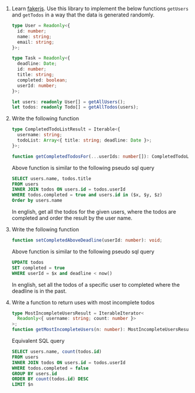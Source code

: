 1. Learn [fakerjs](https://fakerjs.dev/guide/). Use this library to implement the below functions `getUsers` and `getTodos` in a way that the data is generated randomly.

   ```typescript
   type User = Readonly<{
     id: number;
     name: string;
     email: string;
   }>;

   type Task = Readonly<{
     deadline: Date;
     id: number;
     title: string;
     completed: boolean;
     userId: number;
   }>;

   let users: readonly User[] = getAllUsers();
   let todos: readonly Todo[] = getAllTodos(users);
   ```

2. Write the following function

   ```typescript
   type CompletedTodoListResult = Iterable<{
     username: string;
     todoList: Array<{ title: string; deadline: Date }>;
   }>;

   function getCompletedTodosFor(...userIds: number[]): CompletedTodoListResult;
   ```

   Above function is similar to the following pseudo sql query

   ```sql
   SELECT users.name, todos.title
   FROM users
   INNER JOIN todos ON users.id = todos.userId
   WHERE todos.completed = true and users.id in ($x, $y, $z)
   Order by users.name
   ```

   In english, get all the todos for the given users, where the todos are completed and order the result by the user name.

3. Write the following function

   ```typescript
   function setCompletedAboveDeadline(userId: number): void;
   ```

   Above function is similar to the following pseudo sql query

   ```sql
   UPDATE todos
   SET completed = true
   WHERE userId = $x and deadline < now()
   ```

   In english, set all the todos of a specific user to completed where the deadline is in the past.

4. Write a function to return uses with most incomplete todos

   ```typescript
   type MostIncompleteUsersResult = IterableIterator<
     Readonly<{ username: string; count: number }>
   >;
   function getMostIncompleteUsers(n: number): MostIncompleteUsersResult;
   ```

   Equivalent SQL query

   ```sql
   SELECT users.name, count(todos.id)
   FROM users
   INNER JOIN todos ON users.id = todos.userId
   WHERE todos.completed = false
   GROUP BY users.id
   ORDER BY count(todos.id) DESC
   LIMIT $n
   ```
